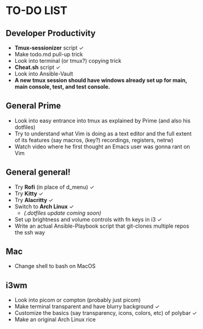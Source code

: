 # TO-DO LIST
## Developer Productivity 
- **Tmux-sessionizer** script ✓
- Make todo.md pull-up trick 
- Look into terminal (or tmux?) copying trick
- **Cheat.sh** script ✓
- Look into Ansible-Vault
- **A new tmux session should have windows already set up for main, main console, test, and test console.** 

## General Prime
- Look into easy entrance into tmux as explained by Prime (and also his dotfiles)
- Try to understand what Vim is doing as a text editor and the full extent of its features (say macros, (key?) recordings, registers, netrw)
- Watch video where he first thought an Emacs user was gonna rant on Vim

## General general!
- Try **Rofi** (in place of d_menu) ✓
- Try **Kitty** ✓
- Try **Alacritty** ✓
- Switch to **Arch Linux** ✓
  - *(.dotfiles update coming soon)*
- Set up brightness and volume controls with fn keys in i3 ✓
- Write an actual Ansible-Playbook script that git-clones multiple repos the ssh way

## Mac
- Change shell to bash on MacOS

## i3wm
- Look into picom or compton (probably just picom)
- Make terminal transparent and have blurry background ✓
- Customize the basics (say transparency, icons, colors, etc) of polybar ✓
- Make an original Arch Linux rice
